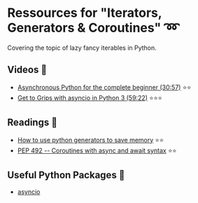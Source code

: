 # Ressources for "Iterators, Generators & Coroutines" :loop:
Covering the topic of lazy fancy iterables in Python.

## Videos :movie_camera:
- [Asynchronous Python for the complete beginner (30:57)](https://www.youtube.com/watch?v=iG6fr81xHKA) :star::star:
- [Get to Grips with asyncio in Python 3 (59:22)](https://www.youtube.com/watch?v=iG6fr81xHKA) :star::star::star:

## Readings :notebook:
- [How to use python generators to save memory](http://letstalkdata.com/2015/05/how-to-use-python-generators-to-save-memory/) :star::star:
- [PEP 492 -- Coroutines with async and await syntax](https://www.python.org/dev/peps/pep-0492/) :star::star:

## Useful Python Packages :rocket:
- [asyncio](https://docs.python.org/3/library/asyncio.html)
